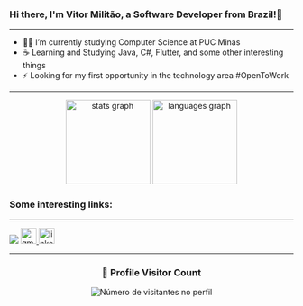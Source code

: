 ### Hi there, I'm Vitor Militão, a Software Developer from Brazil!👋
<hr>

- 👨‍💻 I’m currently studying Computer Science at PUC Minas
- ☕ Learning and Studying Java, C#, Flutter, and some other interesting things
- ⚡ Looking for my first opportunity in the technology area #OpenToWork

<hr>

<div align="center">
  <img src="https://github-readme-stats.vercel.app/api?hide_title=false&hide_rank=false&show_icons=true&include_all_commits=true&count_private=true&disable_animations=false&theme=cobalt&locale=en&hide_border=false&username=militaovitor01&cache_seconds=1800" height="150" alt="stats graph" />
  <img src="https://github-readme-stats.vercel.app/api/top-langs?locale=en&hide_title=false&layout=compact&card_width=320&langs_count=5&theme=cobalt&hide_border=false&username=militaovitor01&cache_seconds=1800" height="150" alt="languages graph" />
</div>

### Some interesting links:
<hr>
<div>
  <a href="https://instagram.com/militaovitor01" target="_blank"><img src="https://img.shields.io/badge/-Instagram-%23E4405F?style=for-the-badge&logo=instagram&logoColor=white" target="_blank"></a>
  <a href="mailto:vdiasmilitao@gmail.com" target="_blank">
    <img src="https://img.shields.io/static/v1?message=Gmail&logo=gmail&label=&color=D14836&logoColor=white&labelColor=&style=for-the-badge" height="28" alt="gmail logo" />
  </a>
  <a href="https://www.linkedin.com/in/vitor-milit%C3%A3o-65b254252/" target="_blank">
    <img src="https://img.shields.io/static/v1?message=LinkedIn&logo=linkedin&label=&color=0077B5&logoColor=white&labelColor=&style=for-the-badge" height="28.5" alt="linkedin logo" />
  </a>
</div>

---

<div align="center">
  <h3><b>📍 Profile Visitor Count</b></h3>
</div>

<p align="center">
  <img
    src="https://profile-counter.glitch.me/iuricode/count.svg"
    alt="Número de visitantes no perfil"
  />
</p>
